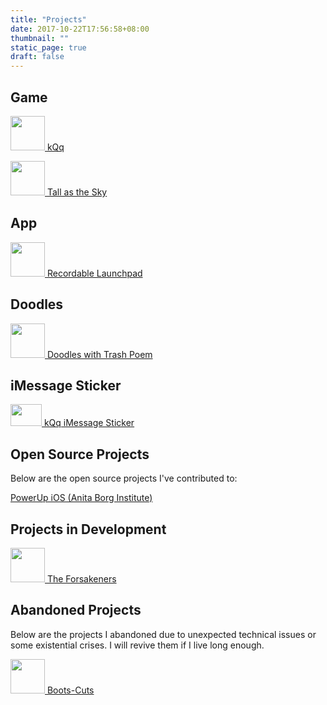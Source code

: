 ```yaml
---
title: "Projects"
date: 2017-10-22T17:56:58+08:00
thumbnail: ""
static_page: true
draft: false
---
```

## Game
[<img src="/projects/kqq.png" width="55px" height="55px" /> kQq](/kqq)

[<img src="/projects/tall-as-the-sky.png" width="55px" height="55px" /> Tall as the Sky](/tall-as-the-sky)
## App
[<img src="/projects/recordable-launchpad.png" width="55px" height="55px" /> Recordable Launchpad](/recordable-launchpad)

## Doodles
[<img src="/projects/doodles-with-trash-poem.png" width="55px" height="55px"/> Doodles with Trash Poem](/gallery)

## iMessage Sticker
[<img src="/projects/kqq-iMessage.png" width="50px" height="35px"/> kQq iMessage Sticker](https://itunes.apple.com/at/app/kqq-stickers/id1209818427)

## Open Source Projects
Below are the open source projects I've contributed to:

[PowerUp iOS (Anita Borg Institute)](https://github.com/systers/powerup-iOS)

## Projects in Development
[<img src="/projects/the-forsakeners.png" width="55px" height="55px"/> The Forsakeners](/the-forsakeners)

## Abandoned Projects
Below are the projects I abandoned due to unexpected technical issues or some existential crises. I will revive them if I live long enough.

[<img src="/projects/boots-cuts.png" width="55px" height="55px"/> Boots-Cuts](/boots-cuts)